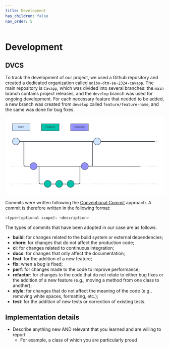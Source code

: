 ```yaml
---
title: Development
has_children: false
nav_order: 5
---
```


# Development

## DVCS
To track the development of our project, we used a Github repository and created a dedicated organization called `unibo-dtm-se-2324-cavapp`. The main repository is `Cavapp`, which was divided into several branches: the `main` branch contains project releases, and the `develop` branch was used for ongoing development. For each necessary feature that needed to be added, a new branch was created from `develop` called `feature/feature-name`, and the same was done for bug fixes.

![GitFlow](pictures/git-flow.png)

Commits were written following the [Conventional Commit](https://www.conventionalcommits.org/en/v1.0.0/) approach. A commit is therefore written in the following format:

```bash
<type>[optional scope]: <description>
```

The types of commits that have been adopted in our case are as follows:

- **build**: for changes related to the build system or external dependencies;
- **chore**: for changes that do not affect the production code;
- **ci**: for changes related to continuous integration;
- **docs**: for changes that only affect the documentation;
- **feat**: for the addition of a new feature;
- **fix**: when a bug is fixed;
- **perf**: for changes made to the code to improve performance;
- **refactor**: for changes to the code that do not relate to either bug fixes or the addition of a new feature (e.g., moving a method from one class to another);
- **style**: for changes that do not affect the meaning of the code (e.g., removing white spaces, formatting, etc.);
- **test**: for the addition of new tests or correction of existing tests.

## Implementation details

- Describe anything new AND relevant that you learned and are willing to report
    - For example, a class of which you are particularly proud

